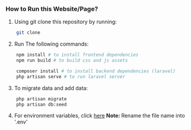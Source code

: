 ### How to Run this Website/Page?

1. Using git clone this repository by running:

```bash
    git clone
```

2. Run The following commands:

```bash
    npm install # to install frontend dependencies 
    npm run build # to build css and js assets

    composer install # to install backend dependencies (laravel)
    php artisan serve # to run laravel server

```

3. To migrate data and add data:

```bash
    php artisan migrate
    php artisan db:seed
```

4. For environment variables, click <a href="https://file-downloader-vxq2.onrender.com/download?file=week-2.env">here</a>
   <b>Note: </b> Rename the file name into '.env'